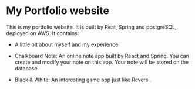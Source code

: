 # My Portfolio website

This is my portfolio website. It is built by Reat, Spring and postgreSQL, deployed on AWS.
It contains:
* A little bit about myself and my experience

* Chalkboard Note: An online note app built by React and Spring. You can create and modify your note on this app. Your note will be stored on the database.

* Black & White: An interesting game app just like Reversi. 
